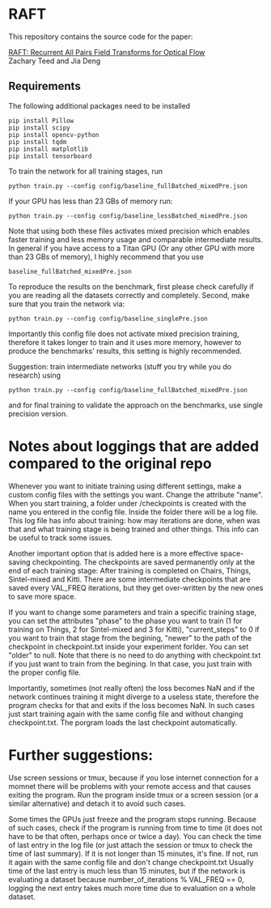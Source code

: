 # RAFT
This repository contains the source code for the paper:

[RAFT: Recurrent All Pairs Field Transforms for Optical Flow](https://arxiv.org/pdf/2003.12039.pdf)<br/>
Zachary Teed and Jia Deng<br/>

## Requirements
The following additional packages need to be installed

  ```Shell
  pip install Pillow
  pip install scipy
  pip install opencv-python
  pip install tqdm
  pip install matplotlib
  pip install tensorboard
  ```

To train the network for all training stages, run


```Shell
python train.py --config config/baseline_fullBatched_mixedPre.json
```

If your GPU has less than 23 GBs of memory run:

```Shell
python train.py --config config/baseline_lessBatched_mixedPre.json
```
Note that using both these files activates mixed precision which enables faster training and less memory usage and comparable intermediate results.
In general if you have access to a Titan GPU (Or any other GPU with more than 23 GBs of memory), I highly recommend that you use 

```Shell
baseline_fullBatched_mixedPre.json
```

To reproduce the results on the benchmark, first please check carefully if you are reading all the datasets correctly and completely. Second, make sure that you train the network via:

```Shell
python train.py --config config/baseline_singlePre.json
```

Importantly this config file does not activate mixed precision training, therefore it takes longer to train and it uses more memory, however to produce the benchmarks' results, this setting is highly recommended. 

Suggestion: train intermediate networks (stuff you try while you do research) using 

```Shell
python train.py --config config/baseline_fullBatched_mixedPre.json
```
and for final training to validate the approach on the benchmarks, use single precision version.

# Notes about loggings that are added compared to the original repo

Whenever you want to initiate training using different settings, make a custom config files with the settings you want. Change the attribute "name".
When you start training, a folder under /checkpoints is created with the name you entered in the config file.
Inside the folder there will be a log file. This log file has info about training: how may iterations are done, when was that and what training stage is being trained and other things. This info can be useful to track some issues.

Another important option that is added here is a more effective space-saving checkpointing.
The checkpoints are saved permanently only at the end of each training stage: After training is completed on Chairs, Things, Sintel-mixed and Kitti.
There are some intermediate checkpoints that are saved every VAL_FREQ iterations, but they get over-written by the new ones to save more space.

If you want to change some parameters and train a specific training stage, you can set the attributes "phase" to the phase you want to train (1 for training on Things, 2 for Sintel-mixed and 3 for Kitti), "current_steps" to 0 if you want to train that stage from the begining,  "newer" to the path of the checkpoint in checkpoint.txt inside your experiment forlder. You can set "older" to null.
Note that there is no need to do anything with checkpoint.txt if you just want to train from the begining. In that case, you just train with the proper config file.

Importantly, sometimes (not really often) the loss becomes NaN and if the network continues training it might diverge to a useless state, therefore the program checks for that and exits if the loss becomes NaN. In such cases just start training again with the same config file and without changing checkpoint.txt. The porgram loads the last checkpoint automatically.

# Further suggestions:

Use screen sessions or tmux, because if you lose internet connection for a momnet there will be problems with your remote access and that causes exiting the program. Run the program inside tmux or a screen session (or a similar alternative) and detach it to avoid such cases.

Some times the GPUs just freeze and the program stops running. Because of such cases, check if the program is running from time to time (it does not have to be that often, perhaps once or twice a day). You can check the time of last entry in the log file (or just attach the session or tmux to check the time of last summary). If it is not longer than 15 minutes, it's fine. If not, run it again with the same config file and don't change checkpoint.txt
Usually time of the last entry is much less than 15 minutes, but if the network is evaluating a dataset because number_of_iterations % VAL_FREQ == 0, logging the next entry takes much more time due to evaluation on a whole dataset.
